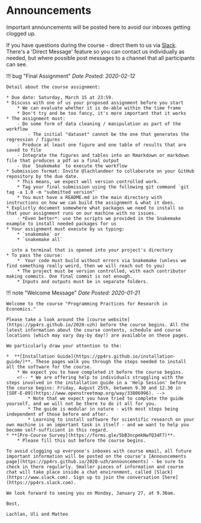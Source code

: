 # Announcements

Important announcements will be posted here to avoid our inboxes getting clogged up.

If you have questions during the course - direct them to us via [Slack](https://pp4rs.slack.com). There's a 'Direct Message' feature so you can contact us individually as needed, but where possible post messages to a channel that all participants can see.

!!! bug "Final Assignment"
    *Date Posted: 2020-02-12*

    Detail about the course assignment:

    * Due date: Saturday, March 15 at 23:59.
    * Discuss with one of us your proposed assignment before you start
        * We can evaluate whether it is do-able within the time frame
        * Don't try and be too fancy, it's more important that it works
    * The assignment must:
        - Do some form of data cleaning / manipulation as part of the workflow
            - The initial "dataset" cannot be the one that generates the regression / figures
        - Produce at least one figure and one table of results that are saved to file
        - Integrate the figures and tables into an Rmarkdown or markdown file that produces a pdf as a final output
        - Use `Snakemake` to execute the workflow
    * Submission format: Invite @lachlandeer to collaborate on your GitHub repository by the due date.
        * This means, we expect well version controlled work.
        * Tag your final submission using the following git command `git tag -a 1.0 -m "submitted version"`
        * You must have a README.md in the main directory with instructions on how we can build the assignment & what it does.
    * Explictly document somewhere what packages we need to install so that your assignment runs on our machine with no issues.
        - *Even better*: use the scripts we provided in the Snakemake example to install needed packages for us
    * Your assignment must execute by us typing:
        * `snakemake` or 
        * `snakemake all`
  
      into a terminal that is opened into your project's directory
    * To pass the course:
        *  Your code must build without errors via Snakemake (unless we find something really weird, then we will reach out to you)
        * The project must be version controlled, with each contributor making commits. One final commit is not enough.
        * Inputs and outputs must be in separate folders.

!!! note "Welcome Message"
    *Date Posted: 2020-01-21*

    Welcome to the course "Programming Practices for Research in Economics."

    Please take a look around the [course website](https://pp4rs.github.io/2020-uzh) before the course begins. All the latest information about the course contents, schedule and course locations (which may vary day-by day!) are available on these pages.

    We particularly draw your attention to the:

    *  **[Installation Guide](https://pp4rs.github.io/installation-guide/)**. These pages walk you through the steps needed to install all the software for the course.
        * We expect you to have completed it before the course begins.
        <!-- * We are offering help to individuals struggling with the steps involved in the installation guide in a 'Help Session' before the course begins: Friday, August 25th, between 9.30 and 12.30 in [SOF-E-09](https://www.openstreetmap.org/way/33806996). -->
            * Note that we expect you have tried to complete the guide yourself, and we will not be there to do it all for you.
            * The guide is modular in nature - with most steps being independent of those before and after.
            * Learning to install software for scientific research on your own machine is an important task in itself - and we want to help you become self-sufficient in this regard.
    * **[Pre-Course Survey](https://forms.gle/5bB3ncpmkNwfQ34F7)**.
        * Please fill this out before the course begins.

    To avoid clogging up everyone's inboxes with course email, all future important information will be posted on the course's [Announcements page](https://pp4rs.github.io/2020-uzh/announcements) - be sure to check in there regularly. Smaller pieces of information and course chat will take place inside a chat environment, called [Slack](https://www.slack.com). Sign up to join the conversation [here](https://pp4rs.slack.com).

    We look forward to seeing you on Monday, January 27, at 9.30am.

    Best,

    Lachlan, Uli and Matteo

<!-- HERE IS AN EXAMPLE NOTE BOX -->
<!-- !!! note "YOUR NOTE NAME"
    *Date Posted: YOUR DATE*
    YOUR TEXT -->
